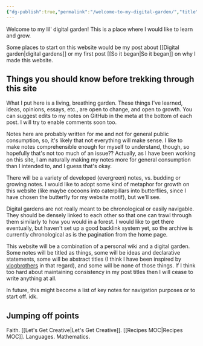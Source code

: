 ```yaml
---
{"dg-publish":true,"permalink":"/welcome-to-my-digital-garden/","title":"Welcome to my digital garden","tags":["about","meta","gardenEntry","gardenEntry","gardenEntry"],"created":"2022-05-25T08:53:38+10:00","updated":"2024-02-18"}
---
```



Welcome to my lil' digital garden! This is a place where I would like to learn and grow.

Some places to start on this website would be my post about [[Digital garden\|digital gardens]] or my first post [[So it began\|So it began]] on why I made this website.

## Things you should know before trekking through this site

What I put here is a living, breathing garden. These things I've learned, ideas, opinions, essays, etc., are open to change, and open to growth. You can suggest edits to my notes on GitHub in the meta at the bottom of each post. I will try to enable comments soon too.

Notes here are probably written for me and not for general public consumption, so, it's likely that not everything will make sense. I like to make notes comprehensible enough for myself to understand, though, so hopefully that's not too much of an issue?? Actually, as I have been working on this site, I am naturally making my notes more for general consumption than I intended to, and I guess that's okay.

There will be a variety of developed (evergreen) notes, vs. budding or growing notes. I would like to adopt some kind of metaphor for growth on this website (like maybe cocoons into caterpillars into butterflies, since I have chosen the butterfly for my website motif), but we'll see.

Digital gardens are not really meant to be chronological or easily navigable. They should be densely linked to each other so that one can trawl through them similarly to how you would in a forest. I would like to get there eventually, but haven't set up a good backlink system yet, so the archive is currently chronological as is the pagination from the home page.

This website will be a combination of a personal wiki and a digital garden. Some notes will be titled as things, some will be ideas and declarative statements, some will be abstract titles (I think I have been inspired by [vlogbrothers](https://www.youtube.com/user/vlogbrothers) in that regard), and some will be none of those things. If I think too hard about maintaining consistency in my post titles then I will cease to write anything at all.

In future, this might become a list of key notes for navigation purposes or to start off. idk.

## Jumping off points

Faith. [[Let's Get Creative\|Let's Get Creative]]. [[Recipes MOC\|Recipes MOC]]. Languages. Mathematics.